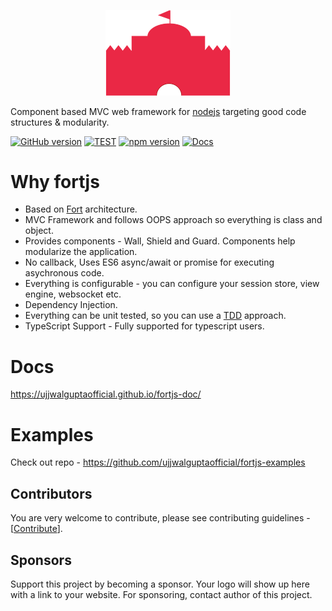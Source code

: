 <p align="center">
 <img width="200px" src="logos/width_400.png"/>
</p>

Component based MVC web framework for [nodejs](https://nodejs.org/en/) targeting good code structures & modularity.

[![GitHub version](https://badge.fury.io/gh/ujjwalguptaofficial%2Ffortjs.svg)](https://badge.fury.io/gh/ujjwalguptaofficial%2Ffortjs)
[![TEST](https://github.com/ujjwalguptaofficial/fortjs/actions/workflows/test.yml/badge.svg)](https://github.com/ujjwalguptaofficial/fortjs/actions/workflows/test.yml)
[![npm version](https://badge.fury.io/js/fortjs.svg)](https://badge.fury.io/js/fortjs)
[![Docs](https://img.shields.io/badge/docs-available-brightgreen.svg)](http://fortjs.info/)

# Why fortjs

* Based on [Fort](https://github.com/ujjwalguptaofficial/fort) architecture.
* MVC Framework and follows OOPS approach so everything is class and object.
* Provides components - Wall, Shield and Guard. Components help modularize the application.
* No callback, Uses ES6 async/await or promise for executing asychronous code.
* Everything is configurable - you can configure your session store, view engine, websocket etc.
* Dependency Injection.
* Everything can be unit tested, so you can use a [TDD](https://guide.freecodecamp.org/agile/test-driven-development/) approach.
* TypeScript Support - Fully supported for typescript users.

# Docs

https://ujjwalguptaofficial.github.io/fortjs-doc/

# Examples

Check out repo - https://github.com/ujjwalguptaofficial/fortjs-examples


## Contributors

You are very welcome to contribute, please see contributing guidelines - [[Contribute](CONTRIBUTING.MD)].

## Sponsors

Support this project by becoming a sponsor. Your logo will show up here with a link to your website. For sponsoring, contact author of this project.
